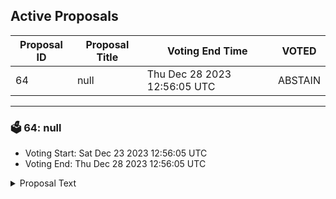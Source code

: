 ## Active Proposals

| Proposal ID | Proposal Title | Voting End Time | VOTED |
|-------------|----------------|-----------------|-------|
| 64 | null | Thu Dec 28 2023 12:56:05 UTC | ABSTAIN |

---

### 🗳 64: null
- Voting Start: Sat Dec 23 2023 12:56:05 UTC
- Voting End: Thu Dec 28 2023 12:56:05 UTC

<details>
<summary>Proposal Text</summary>
 
null
</details>
